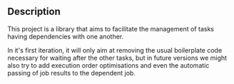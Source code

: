 ## Description
This project is a library that aims to facilitate the management of tasks having dependencies with one another.

In it's first iteration, it will only aim at removing the usual boilerplate code necessary for waiting after the other tasks, but in future versions we might also try to add execution order optimisations and even the automatic passing of job results to the dependent job.